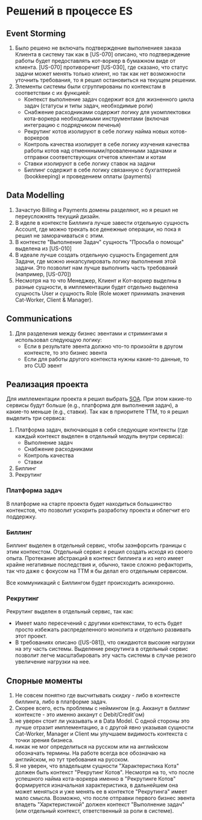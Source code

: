 # Решений в процессе ES

## Event Storming

1. Было решено не включать подтверждение выполнениея заказа Клиента в систему так как в [US-070] описано, что 
подтверждение работы будет предоставлять кот-воркер в бумажном виде от клиента. [US-070] противоречит [US-030], где 
сказано, что статус задачи может менять только клиент, но так как нет возможности уточнить требования, то я решил 
остановиться на текущем решении.
2. Элементы системы были сгруппированы по контекстам в соответствии с их функцией:
   - Контекст выполнение задач содержит вся для жизненного цикла задач (статусы и типы задач, необходимые роли)
   - Снабжение расходниками содержит логику для укомплектовки кота-воркера необходимыми инструментами (включая 
   интеграцию с подрядчиком печенья)
   - Рекрутинг котов изолируют в себе логику найма новых котов-воркеров
   - Контроль качества изолирует в себе логику изучения качества работы котов над отменнными/проваленными задачами 
   и отправки соответствующих отчетов клиентам и котам
   - Ставки изолируют в себе логику ставок на задачи
   - Биллинг содержит в себе логику связанную с бухгалтерией (bookkeeping) и проведением оплаты (payments)

## Data Modelling

1. Зачастую Billing и Payments домены разделяют, но я решил не переусложнять текущий дизайн.
2. В иделе в контексте Биллинга лучше завести отдельную сущность Account, где можно трекать все денежные операции, но пока 
я решил не заморачиваться с этим.
3. В контексте "Выполнение Задач" сущность "Просьба о помощи" выделена из [US-010]
4. В идеале лучше создать отдельную сущность Engagement для Задачи, где можно инкапсулировать логику выполнения этой задачи. 
Это позволит нам лучше выполнить часть требований (например, [US-070])
5. Несмотря на то что Менеджер, Клиент и Кот-воркер выделны в разные сущности, в имплементации будет отдельно выделена 
сущность User и сущность Role (Role может принимать значения Cat-Worker, Client & Manager).

## Communications

1. Для разделения между бизнес эвентами и стримингами я использовал следующую логику:
   - Если в результате эвента должно что-то произойти в другом контексте, то это бизнес эвента
   - Если для работы другого контекста нужны какие-то данные, то это CUD эвент

## Реализация проекта

Для имплементации проекта я решил выбрать [SOA](https://en.wikipedia.org/wiki/Service-oriented_architecture).
При этом какие-то сервисы будут больше (e.g., платформа для выполнения задач), а какие-то меньше (e.g., ставки).
Так как в приоритете TTM, то я решил выделить три сервиса:
1. Платформа задач, включающая в себя следующие контексты (где каждый контекст выделен в отдельный модуль внутри сервиса):
   - Выполнение задач
   - Снабжение расходниками
   - Контроль качества
   - Ставки
2. Биллинг
3. Рекрутинг

### Платформа задач

В платформе на старте проекта будет находиться большинство контекстов, что позволит ускорить разработку проекта и 
облегчит его поддержку.

### Биллинг

Биллинг выделен в отдельный сервис, чтобы заэнфорсить границы с этим контекстом. Отдельный сервис я решил создать 
исходя из своего опыта. Протекание абстракций в контекст биллинга и из него имеет крайне негативные последствия и, обычно, 
такое сложно рефакторить, так что даже с фокусом на TTM я бы делал его отдельным сервисом.

Все коммуникаций с Биллингом будет происходить асинхронно.

### Рекрутинг

Рекрутинг выделен в отдельный сервис, так как:
- Имеет мало пересечений с другими контекстами, то есть будет просто избежать распределенного монолита и отдельно 
развивать этот проект.
- В требованиях описано ([US-081]), что ожидаются высокие нагрузки на эту часть системы. Выделение рекрутинга в отдельный 
сервис позволит легче масштабировать эту часть системы в случае резкого увеличение нагрузки на нее.

## Спорные моменты

1. Не совсем понятно где высчитывать скидку - либо в контексте биллинга, либо в платформе задач.
2. Скорее всего, есть проблемы с неймингом (e.g. Акканут в биллинг контексте - это именно акканут с Debit/Credit'ом) 
3. не уверен стоит ли указывать <User> и <Role> в Data Model. С одной стороны это лучше отразит имплементацию, а с
другой явно указывая сущности Cat-Worker, Manager и Client мы улучшаем видимость контекста с точки зрения бизнеса.
4. никак не мог определиться на русском или на английском обозначать термины. На работе всегда все обозначаю на 
английском, но тут требования на русском.
5. Я не уверен, что владельцем сущности "Характеристика Кота" должен быть контекст "Рекрутинг Котов". Несмотря на то, 
что после успешного найма кота-воркера именно в "Рекрутинге Котов" формируется изначальная характеристика, в дальнейшем
она может меняться и уже менять ее в контектсе "Рекрутинга" имеет мало смысла. Возможно, что после отправки первого 
бизнес эвента владеть "Харктеристикой" должен контекст "Выполнение задач" (или отдельный контекст, ответственный за роли в системе).
